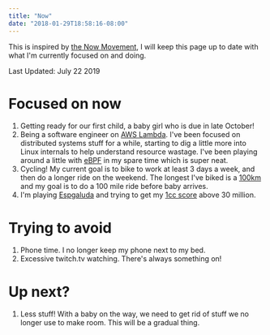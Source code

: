 ```yaml
---
title: "Now"
date: "2018-01-29T18:58:16-08:00"
---
```


This is inspired by [the Now Movement](https://nownownow.com/about), I will keep this page up to date with what I'm currently focused on and doing.

Last Updated: July 22 2019

# Focused on now

1. Getting ready for our first child, a baby girl who is due in late October!
1. Being a software engineer on [AWS Lambda](https://aws.amazon.com/lambda/). I've been focused on distributed systems stuff for a while, starting to dig a little more into Linux internals to help understand resource wastage. I've been playing around a little with [eBPF](http://www.brendangregg.com/blog/2019-01-01/learn-ebpf-tracing.html) in my spare time which is super neat.
1. Cycling! My current goal is to bike to work at least 3 days a week, and then do a longer ride on the weekend. The longest I've biked is a [100km](/posts/metric-century-ride/) and my goal is to do a 100 mile ride before baby arrives.
1. I'm playing [Espgaluda](http://www.world-of-arcades.net/Cave/Espgaluda/Espgaluda.htm) and trying to get my [1cc score](/posts/espgaluda-1cc-27mil/) above 30 million.

# Trying to avoid

1. Phone time. I no longer keep my phone next to my bed.
1. Excessive twitch.tv watching. There's always something on!

# Up next?

1. Less stuff! With a baby on the way, we need to get rid of stuff we no longer use to make room. This will be a gradual thing.